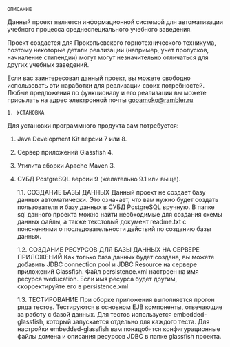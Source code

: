     ОПИСАНИЕ
Данный проект является информационной системой для автоматизации
учебного процесса среднеспециального учебного заведения.

Проект создается для Прокопьевского горнотехнического техникума, поэтому
некоторые детали реализации (например, учет пропусков, начиаление стипендии)
могут могут незначительно отличаться для других учебных заведений.

Если вас заинтересовал данный проект, вы можете свободно использовать эти
наработки для реализации своих потребностей. Любые предложения по функционалу
и его реализации вы можете присылать на адрес электронной почты gooamoko@rambler.ru


    1. УСТАНОВКА
Для установки программного продукта вам потребуется:
1. Java Development Kit версии 7 или 8.
2. Сервер приложений Glassfish 4.
3. Утилита сборки Apache Maven 3.
4. СУБД PostgreSQL версии 9 (желательно 9.1 или выще).


    1.1. СОЗДАНИЕ БАЗЫ ДАННЫХ
Данный проект не создает базу данных автоматически. Это означает, что вам нужно
будет создать пользователя и базу данных в СУБД PostgreSQL вручную.
В папке sql данного проекта можно найти необходимые для создания схемы данных
файлы, а также текстовый документ readme.txt с пояснениями о последовательности
действий по созданию базы данных.


    1.2. СОЗДАНИЕ РЕСУРСОВ ДЛЯ БАЗЫ ДАННЫХ НА СЕРВЕРЕ ПРИЛОЖЕНИЙ
Как только база данных будет создана, вы можете добавить JDBC connection pool
и JDBC Resource на сервере приложений Glassfish. Файл persistence.xml настроен на
имя ресурса weducation. Если имя ресурса будет другим, скорректируйте его
в persistence.xml


    1.3. ТЕСТИРОВАНИЕ
При сборке приложения выполняется прогон ряда тестов. Тестируются в основном
EJB компоненты, отвечающие за работу с базой данных. Для тестов используется
embedded-glassfish, который запускается отдельно для каждого теста.
Для настройки embedded-glassfish вам понадобятся конфигурационные файлы домена и
описания ресурсов JDBC в папке glassfish проекта.